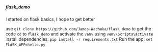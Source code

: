 ##### flask_demo
I started on flask basics, I hope to get better

use `git clone https://github.com/James-Wachuka/flask_demo` to get the code
`cd` to `flask_demo` and activate the `venv` using `venv\Scripts\activate`
install dependencies:
`pip install -r requirements.txt`
Run the app:
`set FLASK_APP=hello.py`
`
